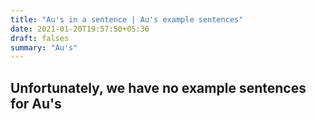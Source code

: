 ```yaml
---
title: "Au's in a sentence | Au's example sentences"
date: 2021-01-20T19:57:50+05:30
draft: falses
summary: "Au's"
---
```

## Unfortunately, we have no example sentences for Au's                 

